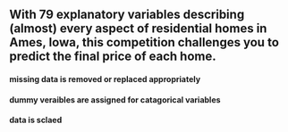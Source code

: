 ## With 79 explanatory variables describing (almost) every aspect of residential homes in Ames, Iowa, this competition challenges you to predict the final price of each home.

#### missing data is removed or replaced appropriately
#### dummy veraibles are assigned for catagorical variables
#### data is sclaed
